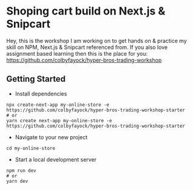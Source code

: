 # Shoping cart build on Next.js & Snipcart

Hey, this is the workshop I am working on to get hands on & practice my skill on NPM, Next.js & Snipcart referenced from[](https://github.com/colbyfayock/hyper-bros-trading-workshop). If you also love assignment based learning then this is the place for you: https://github.com/colbyfayock/hyper-bros-trading-workshop

## Getting Started

- Install dependencies

```
npx create-next-app my-online-store -e https://github.com/colbyfayock/hyper-bros-trading-workshop-starter
# or
yarn create next-app my-online-store -e https://github.com/colbyfayock/hyper-bros-trading-workshop-starter
```

- Navigate to your new project

```
cd my-online-store
```

- Start a local development server

```
npm run dev
# or
yarn dev
```
